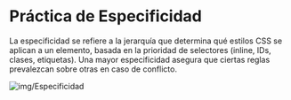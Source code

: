 # Práctica de Especificidad

La especificidad se refiere a la jerarquía que determina qué estilos CSS se aplican a un elemento, basada en la prioridad de selectores (inline, IDs, clases, etiquetas). Una mayor especificidad asegura que ciertas reglas prevalezcan sobre otras en caso de conflicto.

![img/Especificidad](https://dev-to-uploads.s3.amazonaws.com/uploads/articles/hhf8sfgmd2w72c7yp8o3.png)